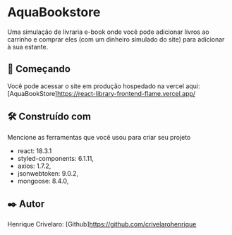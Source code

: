 # AquaBookstore

Uma simulação de livraria e-book onde você pode adicionar livros ao carrinho e comprar eles (com um dinheiro simulado do site) para adicionar à sua estante. 

## 🚀 Começando

Você pode acessar o site em produção hospedado na vercel aqui: [AquaBookStore]https://react-library-frontend-flame.vercel.app/

## 🛠️ Construído com

Mencione as ferramentas que você usou para criar seu projeto

*  react: 18.3.1 
*  styled-components: 6.1.11,
*  axios: 1.7.2,
*  jsonwebtoken: 9.0.2,
*  mongoose: 8.4.0,


## ✒️ Autor

Henrique Crivelaro: [Github]https://github.com/crivelarohenrique
